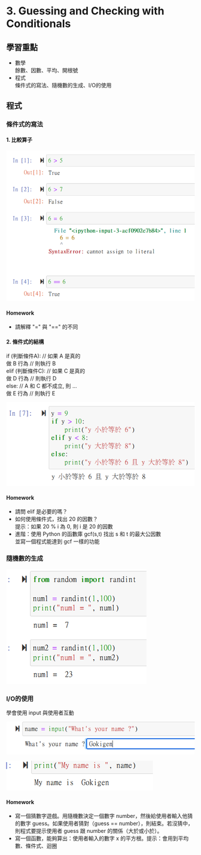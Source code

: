 # 3. Guessing and Checking with Conditionals

## 學習重點

* 數學\
  餘數、因數、平均、開根號
* 程式\
  條件式的寫法、隨機數的生成、I/O的使用

## 程式

### 條件式的寫法

#### 1. 比較算子

![](<../.gitbook/assets/圖片 (6).png>)

#### Homework

* 請解釋 "=" 與 "==" 的不同

#### 2. 條件式的結構

if (判斷條件A): // 如果 A 是真的\
&#x20;   做 B 行為 // 則執行 B\
elif (判斷條件C): // 如果 C 是真的\
&#x20;   做 D 行為 // 則執行 D\
else: // A 和 C 都不成立, 則 ...\
&#x20;   做 E 行為 // 則執行 E

![](<../.gitbook/assets/圖片 (2).png>)

#### Homework

* 請問 elif 是必要的嗎？
* 如何使用條件式，找出 20 的因數？\
  提示：如果 20 % i 為 0, 則 i 是 20 的因數
* 進階：使用 Python 的函數庫 gcf(s,t) 找出 s 和 t 的最大公因數\
  並寫一個程式能達到 gcf 一樣的功能

### 隨機數的生成

![](<../.gitbook/assets/圖片 (8).png>)

### I/O的使用

學會使用 input 與使用者互動

![](../.gitbook/assets/圖片.png)

![](<../.gitbook/assets/圖片 (3).png>)

#### Homework

* 寫一個猜數字遊戲。用隨機數決定一個數字 number，然後給使用者輸入他猜的數字 guess。如果使用者猜對（guess == number），則結束。若沒猜中，則程式要提示使用者 guess 跟 number 的關係（大於或小於）。
* 寫一個函數，能夠算出：使用者輸入的數字 x 的平方根。提示：會用到平均數、條件式、迴圈
